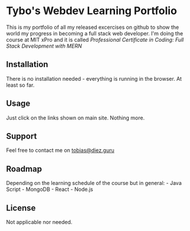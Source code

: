 # Tybo's Webdev Learning Portfolio

This is my portfolio of all my released excercises on github to show the world my progress
in becoming a full stack web developer. I'm doing the course at MIT xPro and it is called
*Professional Certificate in Coding: Full Stack Development with MERN* 



## Installation

There is no installation needed - everything is running in the browser. At least so far.


## Usage

Just click on the links shown on main site. Nothing more.


## Support

Feel free to contact me on tobias@diez.guru

## Roadmap
Depending on the learning schedule of the course but in general:
    - Java Script
    - MongoDB
    - React
    - Node.js


## License
Not applicable nor needed.